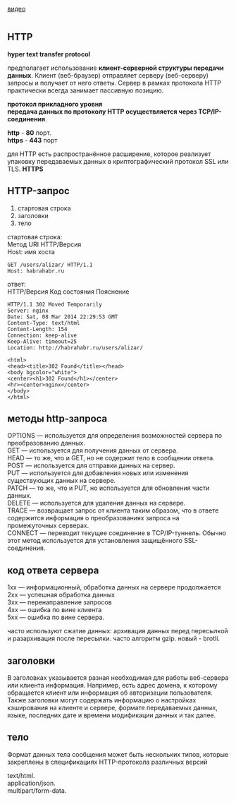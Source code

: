 [видео](https://youtu.be/w-vUj0gHGgg?t=422)  

```
```
<h2>HTTP</h2>  

**hyper text transfer protocol**
  
 предполагает использование **клиент-серверной структуры передачи данных**. Клиент (веб-браузер) отправляет серверу (веб-серверу) запросы и получает от него ответы. Сервер в рамках протокола HTTP практически всегда занимает пассивную позицию.

  **протокол прикладного уровня**  
  **передача данных по протоколу HTTP осуществляется через TCP/IP-соединения**. 
    
  **http** - **80** порт.  
  **https** - **443** порт  

для HTTP есть распространённое расширение, которое реализует упаковку передаваемых данных в криптографический протокол SSL или TLS.
**HTTPS**  

<h2>HTTP-запрос</h2>  

 1. стартовая строка
 2. заголовки
 3. тело  
  
стартовая строка:  
Метод URI HTTP/Версия  
Host: имя хоста  
  
```
GET /users/alizar/ HTTP/1.1  
Host: habrahabr.ru  
```
  
ответ:    
HTTP/Версия Код состояния Пояснение

```
HTTP/1.1 302 Moved Temporarily
Server: nginx
Date: Sat, 08 Mar 2014 22:29:53 GMT
Content-Type: text/html
Content-Length: 154
Connection: keep-alive
Keep-Alive: timeout=25
Location: http://habrahabr.ru/users/alizar/

<html>
<head><title>302 Found</title></head>
<body bgcolor="white">
<center><h1>302 Found</h1></center>
<hr><center>nginx</center>
</body>
</html>
```

<h2> методы http-запроса</h2>    

OPTIONS — используется для определения возможностей сервера по преобразованию данных.  
GET — используется для получения данных от сервера.  
HEAD — то же, что и GET, но не содержит тело в сообщении ответа.  
POST — используется для отправки данных на сервер.  
PUT — используется для добавления новых или изменения существующих данных на сервере.  
PATCH — то же, что и PUT, но используется для обновления части данных.  
DELETE — используется для удаления данных на сервере.  
TRACE — возвращает запрос от клиента таким образом, что в ответе содержится информация о преобразованиях запроса на промежуточных серверах.  
CONNECT — переводит текущее соединение в TCP/IP-туннель. Обычно этот метод используется для установления защищённого SSL-соединения.  

<h2> код ответа сервера </h2>   
  
1xx — информационный, обработка данных на сервере продолжается  
2xx — успешная обработка данных  
3xx — перенаправление запросов  
4xx — ошибка по вине клиента  
5xx — ошибка по вине сервера.  


часто используют сжатие данных: архивация данных перед пересылкой и разархивация после пересылки. часто алгоритм gzip. новый - brotli.  

<h2>заголовки</h2>  

  В заголовках указывается разная необходимая для работы веб-сервера или клиента информация. Например, есть адрес домена, к которому обращается клиент или информация об авторизации пользователя. Также заголовки могут содержать информацию о настройках кэширования на клиенте и сервере, формате передаваемых данных, языке, последних дате и времени модификации данных и так далее.  

<h2>тело</h2>  
  
Формат данных тела сообщения может быть нескольких типов, которые закреплены в спецификациях HTTP-протокола различных версий  
  
text/html.  
application/json.  
multipart/form-data.  


